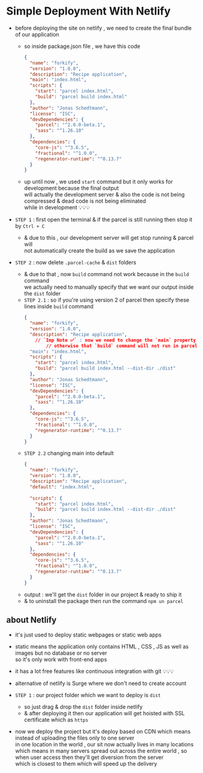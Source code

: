 # Simple Deployment With Netlify

- before deploying the site on netlify , we need to create the final bundle of our application 
    - so inside package.json file , we have this code 
        ```json
        {
          "name": "forkify",
          "version": "1.0.0",
          "description": "Recipe application",
          "main": "index.html",
          "scripts": {
            "start": "parcel index.html",
            "build": "parcel build index.html"
          },
          "author": "Jonas Schedtmann",
          "license": "ISC",
          "devDependencies": {
            "parcel": "^2.0.0-beta.1",
            "sass": "^1.26.10"
          },
          "dependencies": {
            "core-js": "^3.6.5",
            "fractional": "^1.0.0",
            "regenerator-runtime": "^0.13.7"
          }
        }
        ```
    - up until now , we used `start` command but it only works for development because the final output <br>
        will actually the development server & also the code is not being compressed & dead code is not being eliminated <br>
        while in development 💡💡💡

- `STEP 1` : first open the terminal & if the parcel is still running then stop it by `Ctrl + C`
    - & due to this , our development server will get stop running & parcel will <br>
        not automatically create the build as we save the application

- `STEP 2` : now delete `.parcel-cache` & `dist` folders
    - & due to that , now `build` command not work because in the `build` command <br>
        we actually need to manually specify that we want our output inside the `dist` folder
    - `STEP 2.1` : so if you're using version 2 of parcel then specify these lines inside `build` command
        ```json
        {
          "name": "forkify",
          "version": "1.0.0",
          "description": "Recipe application",
            // `Imp Note ✅` : now we need to change the `main` property into `default` 
                // otherwise that `build` command will not run in parcel version 2
          "main": "index.html",
          "scripts": {
            "start": "parcel index.html",
            "build": "parcel build index.html --dist-dir ./dist"
          },
          "author": "Jonas Schedtmann",
          "license": "ISC",
          "devDependencies": {
            "parcel": "^2.0.0-beta.1",
            "sass": "^1.26.10"
          },
          "dependencies": {
            "core-js": "^3.6.5",
            "fractional": "^1.0.0",
            "regenerator-runtime": "^0.13.7"
          }
        }
        ```
    - `STEP 2.2` changing main into default
        ```json
        {
          "name": "forkify",
          "version": "1.0.0",
          "description": "Recipe application",
          "default": "index.html",
          
          "scripts": {
            "start": "parcel index.html",
            "build": "parcel build index.html --dist-dir ./dist"
          },
          "author": "Jonas Schedtmann",
          "license": "ISC",
          "devDependencies": {
            "parcel": "^2.0.0-beta.1",
            "sass": "^1.26.10"
          },
          "dependencies": {
            "core-js": "^3.6.5",
            "fractional": "^1.0.0",
            "regenerator-runtime": "^0.13.7"
          }
        }
        ```
    - output : we'll  get the `dist` folder in our project & ready to ship it 
    - & to uninstall the package then run the command `npm un parcel`

## about Netlify

- it's just used to deploy static webpages or static web apps
- static means the application only contains HTML , CSS , JS as well as images but no database or no server <br>
    so it's only work with front-end apps
- it has a lot free features like continuous integration with git 💡💡💡
- alternative of netlify is Surge where we don't need to create account 
- `STEP 1` : our project folder which we want to deploy is `dist` 
    - so just drag & drop the `dist` folder inside netlify
    - & after deploying it then our application will get hoisted with SSL certificate which as `https`

- now we deploy the project but it's deploy based on CDN which means instead of uploading the files only to one server <br>
    in one location in the world , our sit now actually lives in many locations <br>
    which means in many servers spread out across the entire world , so when user access then they'll get diversion from the server <br>
    which is closest to them which will speed up the delivery 
